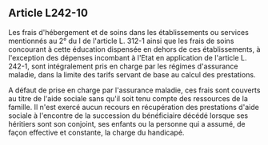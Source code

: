 ## Article L242-10

Les frais d'hébergement et de soins dans les établissements ou services mentionnés au 2° du I de l'article L.
312-1 ainsi que les frais de soins concourant à cette éducation dispensée en dehors de ces établissements, à
l'exception des dépenses incombant à l'Etat en application de l'article L. 242-1, sont intégralement pris en
charge par les régimes d'assurance maladie, dans la limite des tarifs servant de base au calcul des prestations.

A défaut de prise en charge par l'assurance maladie, ces frais sont couverts au titre de l'aide sociale sans qu'il
soit tenu compte des ressources de la famille. Il n'est exercé aucun recours en récupération des prestations
d'aide sociale à l'encontre de la succession du bénéficiaire décédé lorsque ses héritiers sont son conjoint, ses
enfants ou la personne qui a assumé, de façon effective et constante, la charge du handicapé.

